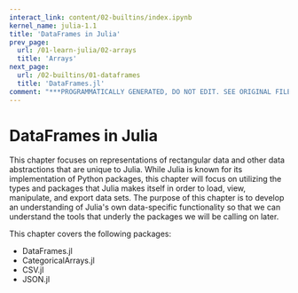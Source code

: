 ```yaml
---
interact_link: content/02-builtins/index.ipynb
kernel_name: julia-1.1
title: 'DataFrames in Julia'
prev_page:
  url: /01-learn-julia/02-arrays
  title: 'Arrays'
next_page:
  url: /02-builtins/01-dataframes
  title: 'DataFrames.jl'
comment: "***PROGRAMMATICALLY GENERATED, DO NOT EDIT. SEE ORIGINAL FILES IN /content***"
---
```


# DataFrames in Julia

This chapter focuses on representations of rectangular data and other data abstractions that are unique to Julia. While Julia is known for its implementation of Python packages, this chapter will focus on utilizing the types and packages that Julia makes itself in order to load, view, manipulate, and export data sets. The purpose of this chapter is to develop an understanding of Julia's own data-specific functionality so that we can understand the tools that underly the packages we will be calling on later. 

This chapter covers the following packages:

* DataFrames.jl
* CategoricalArrays.jl
* CSV.jl
* JSON.jl
